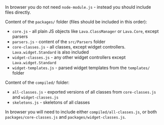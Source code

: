 In browser you do not need `node-module.js` - instead you should include files directly.

Content of the `packages/` folder (files should be included in this order):
- `core.js` - all plain JS objects like `Lava.ClassManager` or `Lava.Core`, except parsers
- `parsers.js` - content of the `src/Parsers` folder
- `core-classes.js` - all classes, except widget controllers. `Lava.widget.Standard` is also included
- `widget-classes.js` - any other widget controllers except `Lava.widget.Standard`
- `widget-templates.js` - parsed widget templates from the `templates/` folder

Content of the `compiled/` folder:
- `all-classes.js` - exported versions of all classes from `core-classes.js` and `widget-classes.js`
- `skeletons.js` - skeletons of all classes

In browser you will need to include either `compiled/all-classes.js`, 
or both `packages/core-classes.js` and `packages/widget-classes.js`.